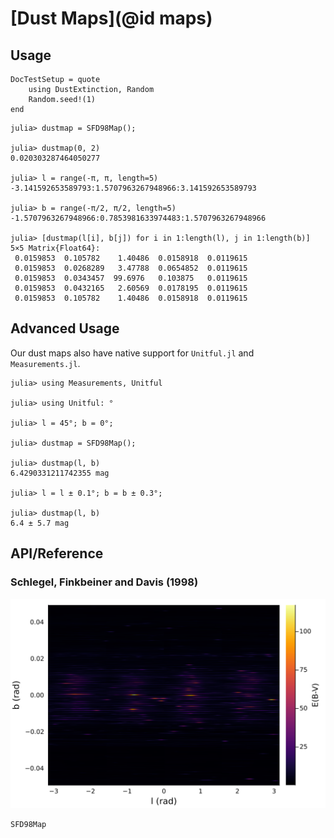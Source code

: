 # [Dust Maps](@id maps)

## Usage

```@meta
DocTestSetup = quote
    using DustExtinction, Random
    Random.seed!(1)
end
```

```jldoctest
julia> dustmap = SFD98Map();

julia> dustmap(0, 2)
0.020303287464050277

julia> l = range(-π, π, length=5)
-3.141592653589793:1.5707963267948966:3.141592653589793

julia> b = range(-π/2, π/2, length=5)
-1.5707963267948966:0.7853981633974483:1.5707963267948966

julia> [dustmap(l[i], b[j]) for i in 1:length(l), j in 1:length(b)]
5×5 Matrix{Float64}:
 0.0159853  0.105782    1.40486  0.0158918  0.0119615
 0.0159853  0.0268289   3.47788  0.0654852  0.0119615
 0.0159853  0.0343457  99.6976   0.103875   0.0119615
 0.0159853  0.0432165   2.60569  0.0178195  0.0119615
 0.0159853  0.105782    1.40486  0.0158918  0.0119615

```

## Advanced Usage

Our dust maps also have native support for `Unitful.jl` and `Measurements.jl`.

```jldoctest
julia> using Measurements, Unitful

julia> using Unitful: °

julia> l = 45°; b = 0°;

julia> dustmap = SFD98Map();

julia> dustmap(l, b)
6.4290331211742355 mag

julia> l = l ± 0.1°; b = b ± 0.3°;

julia> dustmap(l, b)
6.4 ± 5.7 mag

```

## API/Reference

### Schlegel, Finkbeiner and Davis (1998)

![](assets/sfd98_plot.svg)

```@docs
SFD98Map
```
